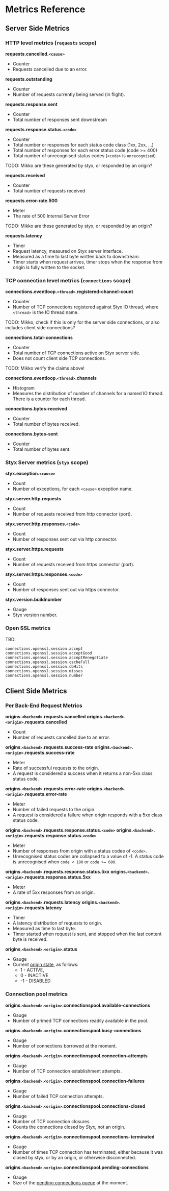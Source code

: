 # Metrics Reference

## Server Side Metrics

### HTTP level metrics (`requests` scope)

**requests.cancelled.`<cause>`**

* Counter
* Requests cancelled due to an error.


**requests.outstanding**

* Counter
* Number of requests currently being served (in flight).

**requests.response.sent**

* Counter
* Total number of responses sent downstream

**requests.response.status.`<code>`**

* Counter
* Total number or responses for each status code class (1xx, 2xx, ...)
* Total number of responses for each error status code (code >= 400)
* Total number of unrecognised status codes (`<code>` is `unrecognised`)

TODO: Mikko are these generated by styx, or responded by an origin?

**requests.received**

* Counter
* Total number of requests received

**requests.error-rate.500**

* Meter
* The rate of 500 Internal Server Error

TODO: Mikko are these generated by styx, or responded by an origin?

**requests.latency**

* Timer
* Request latency, measured on Styx server interface.
* Measured as a time to last byte written back to downstream.
* Timer starts when request arrives, timer stops when the response
  from origin is fully written to the socket.


### TCP connection level metrics (`connections` scope)

**connections.eventloop.`<thread>`.registered-channel-count**

* Counter
* Number of TCP connections registered against Styx IO thread, where
`<thread>` is the IO thread name.

TODO: Mikko, check if this is only for the server side connections, or
also includes client side connections?

**connections.total-connections**

* Counter
* Total number of TCP connections active on Styx server side.
* Does not count client side TCP connections.

TODO: Mikko verify the claims above!


**connections.eventloop.`<thread>`.channels**

* Histogram
* Measures the distribution of number of channels for a named IO thread.
  There is a counter for each thread.


**connections.bytes-received**

* Counter
* Total number of bytes received.

**connections.bytes-sent**

* Counter
* Total number of bytes sent.


### Styx Server metrics (`styx` scope)

**styx.exception.`<cause>`**

* Count
* Number of exceptions, for each `<cause>` exception name.

**styx.server.http.requests**

* Count
* Number of requests received from http connector (port).

**styx.server.http.responses.`<code>`**

* Count
* Number of responses sent out via http connector.

**styx.server.https.requests**

* Count
* Number of requests received from https connector (port).

**styx.server.https.responses.`<code>`**

* Count
* Number of responses sent out via https connector.

**styx.version.buildnumber**

* Gauge
* Styx version number.


### Open SSL metrics

TBD:

    connections.openssl.session.accept
    connections.openssl.session.acceptGood
    connections.openssl.session.acceptRenegotiate
    connections.openssl.session.cacheFull
    connections.openssl.session.cbHits
    connections.openssl.session.misses
    connections.openssl.session.number



## Client Side Metrics

### Per Back-End Request Metrics

**origins.`<backend>`.requests.cancelled**
**origins.`<backend>`.`<origin>`.requests.cancelled**

* Count
* Number of requests cancelled due to an error.

**origins.`<backend>`.requests.success-rate**
**origins.`<backend>`.`<origin>`.requests.success-rate**

* Meter
* Rate of successful requests to the origin.
* A request is considered a success when it returns a non-5xx class status code.


**origins.`<backend>`.requests.error-rate**
**origins.`<backend>`.`<origin>`.requests.error-rate**

* Meter
* Number of failed requests to the origin.
* A request is considered a failure when origin responds with a 5xx class status code.

**origins.`<backend>`.requests.response.status.`<code>`**
**origins.`<backend>`.`<origin>`.requests.response.status.`<code>`**

* Meter
* Number of responses from origin with a status codee of `<code>`.
* Unrecognised status codes are collapsed to a value of -1. A status
  code is unrecognised when `code < 100` or `code >= 600`.


**origins.`<backend>`.requests.response.status.5xx**
**origins.`<backend>`.`<origin>`.requests.response.status.5xx**

* Meter
* A rate of 5xx responses from an origin.

**origins.`<backend>`.requests.latency**
**origins.`<backend>`.`<origin>`.requests.latency**

* Timer
* A latency distribution of requests to origin.
* Measured as time to last byte.
* Timer started when request is sent, and stopped when the last content
  byte is received.

**origins.`<backend>`.`<origin>`.status**

* Gauge
* Current [origin state](configure-health-checks.md), as follows:
   * 1 - ACTIVE,
   * 0 - INACTIVE
   * -1 - DISABLED


### Connection pool metrics

**origins.`<backend>`.`<origin>`.connectionspool.available-connections**

* Gauge
* Number of primed TCP connections readily available in the pool.

**origins.`<backend>`.`<origin>`.connectionspool.busy-connections**

* Gauge
* Number of connections borrowed at the moment.

**origins.`<backend>`.`<origin>`.connectionspool.connection-attempts**

* Gauge
* Number of TCP connection establishment attempts.

**origins.`<backend>`.`<origin>`.connectionspool.connection-failures**

* Gauge
* Number of failed TCP connection attempts.

**origins.`<backend>`.`<origin>`.connectionspool.connections-closed**

* Gauge
* Number of TCP connection closures.
* Counts the connections closed by *Styx*, not an origin.

**origins.`<backend>`.`<origin>`.connectionspool.connections-terminated**

* Gauge
* Number of times TCP connection has terminated, either because it was
  closed by styx, or by an origin, or otherwise disconnected.

**origins.`<backend>`.`<origin>`.connectionspool.pending-connections**

* Gauge
* Size of the [pending connections queue](configure-connection-pooling.md) at the moment.
